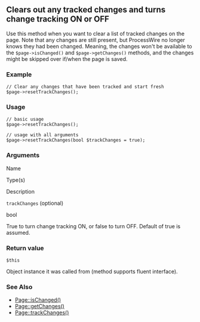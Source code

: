 Clears out any tracked changes and turns change tracking ON or OFF
------------------------------------------------------------------

Use this method when you want to clear a list of tracked changes on the page. Note that any changes are still present, but ProcessWire no longer knows they had been changed. Meaning, the changes won't be available to the `$page->isChanged()` and `$page->getChanges()` methods, and the changes might be skipped over if/when the page is saved.

### Example

    // Clear any changes that have been tracked and start fresh
    $page->resetTrackChanges();

### Usage

    // basic usage
    $page->resetTrackChanges();
    
    // usage with all arguments
    $page->resetTrackChanges(bool $trackChanges = true);

### Arguments

Name

Type(s)

Description

`trackChanges` (optional)

bool

True to turn change tracking ON, or false to turn OFF. Default of true is assumed.

### Return value

`$this`

Object instance it was called from (method supports fluent interface).

### See Also

*   [Page::isChanged()](/api/ref/page/is-changed/)
*   [Page::getChanges()](/api/ref/page/get-changes/)
*   [Page::trackChanges()](/api/ref/page/track-changes/)

